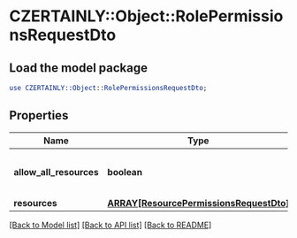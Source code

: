 # CZERTAINLY::Object::RolePermissionsRequestDto

## Load the model package
```perl
use CZERTAINLY::Object::RolePermissionsRequestDto;
```

## Properties
Name | Type | Description | Notes
------------ | ------------- | ------------- | -------------
**allow_all_resources** | **boolean** | Allow all resources, True &#x3D; Yes, False &#x3D; No | 
**resources** | [**ARRAY[ResourcePermissionsRequestDto]**](ResourcePermissionsRequestDto.md) | Resources | [optional] 

[[Back to Model list]](../README.md#documentation-for-models) [[Back to API list]](../README.md#documentation-for-api-endpoints) [[Back to README]](../README.md)


